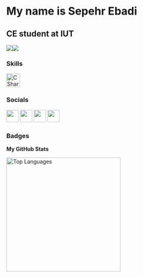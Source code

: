 My name is Sepehr Ebadi
===============================

CE student at IUT
-----------------------------


<a href="https://twitter.com/imsepeh_r" target="_blank" rel="noreferrer"><img
                  src="https://img.shields.io/twitter/follow/imsepeh_r?logo=twitter&style=for-the-badge&color=0891b2&labelColor=1c1917"
                /></a><a href="https://github.com/imsepehr" target="_blank" rel="noreferrer"><img
                  src="https://img.shields.io/github/followers/imsepehr?logo=github&style=for-the-badge&color=0891b2&labelColor=1c1917" /></a>
                  
### Skills
<p align="left">
            <a href="https://docs.microsoft.com/en-us/dotnet/csharp/" target="_blank" rel="noreferrer"><img src="https://raw.githubusercontent.com/danielcranney/readme-generator/main/public/icons/skills/csharp-colored.svg" width="36" height="36" alt="CSharp" /></a>
   
</p>
                    
### Socials
                  
<p align="left">
    <a href="https://www.instagram.com/imsepeh_r" target="_blank" rel="noreferrer"><img src="https://raw.githubusercontent.com/danielcranney/readme-generator/main/public/icons/socials/instagram.svg" width="32" height="32" /></a>
<a href="https://www.github.com/imsepehr" target="_blank" rel="noreferrer"><img src="https://raw.githubusercontent.com/danielcranney/readme-generator/main/public/icons/socials/github-dark.svg" width="32" height="32" /></a>
  <a href="https://www.linkedin.com/in/sepehr1657" target="_blank" rel="noreferrer"><img src="https://raw.githubusercontent.com/danielcranney/readme-generator/main/public/icons/socials/linkedin.svg" width="32" height="32" /></a>
  <a href="https://www.twitter.com/imsepeh_r" target="_blank" rel="noreferrer"><img src="https://raw.githubusercontent.com/danielcranney/readme-generator/main/public/icons/socials/twitter.svg" width="32" height="32" /></a></p>

### Badges

<b>My GitHub Stats</b>

<a href="https://github.com/mahdi2001h" align="left"><img width="300" src="https://github-readme-stats.vercel.app/api/top-langs/?username=mahdi2001h&langs_count=10&title_color=0891b2&text_color=ffffff&icon_color=0891b2&bg_color=1c1917&hide_border=true&locale=en&custom_title=Top%20%Languages" alt="Top Languages" /></a>
